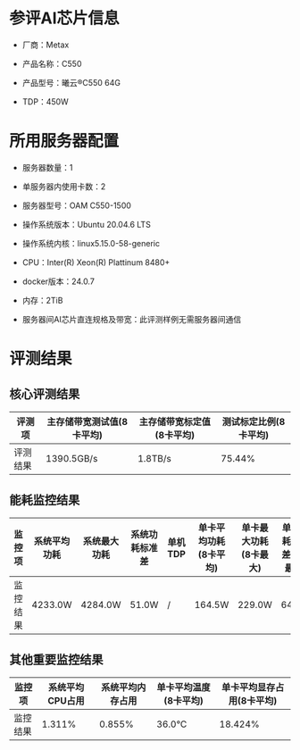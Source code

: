 # 参评AI芯片信息

* 厂商：Metax


* 产品名称：C550
* 产品型号：曦云®C550 64G
* TDP：450W

# 所用服务器配置

* 服务器数量：1


* 单服务器内使用卡数：2
* 服务器型号：OAM C550-1500
* 操作系统版本：Ubuntu 20.04.6 LTS
* 操作系统内核：linux5.15.0-58-generic
* CPU：Inter(R) Xeon(R) Plattinum 8480+
* docker版本：24.0.7
* 内存：2TiB
* 服务器间AI芯片直连规格及带宽：此评测样例无需服务器间通信

# 评测结果

## 核心评测结果

| 评测项  | 主存储带宽测试值(8卡平均) | 主存储带宽标定值(8卡平均) | 测试标定比例(8卡平均) |
| ---- | -------------- | -------------- | ------------ |
| 评测结果 | 1390.5GB/s    | 1.8TB/s       | 75.44%        |

## 能耗监控结果

| 监控项  | 系统平均功耗  | 系统最大功耗  | 系统功耗标准差 | 单机TDP | 单卡平均功耗(8卡平均) | 单卡最大功耗(8卡最大) | 单卡功耗标准差(8卡最大) | 单卡TDP |
| ---- | ------- | ------- | ------- | ----- | ------------ | ------------ | ------------- | ----- |
| 监控结果 | 4233.0W | 4284.0W | 51.0W    | /     | 164.5W       | 229.0W       | 64.5W        | 450W  |

## 其他重要监控结果

| 监控项  | 系统平均CPU占用 | 系统平均内存占用 | 单卡平均温度(8卡平均) | 单卡平均显存占用(8卡平均) |
| ---- | --------- | -------- | ------------ | -------------- |
| 监控结果 | 1.311%    | 0.855%   | 36.0°C      | 18.424%        |
